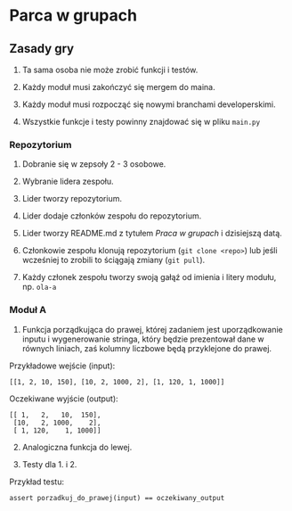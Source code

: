 # Parca w grupach

## Zasady gry

1. Ta sama osoba nie może zrobić funkcji i testów.

2. Każdy moduł musi zakończyć się mergem do maina.

3. Każdy moduł musi rozpocząć się nowymi branchami developerskimi.

4. Wszystkie funkcje i testy powinny znajdować się w pliku `main.py`

### Repozytorium 

1. Dobranie się w zepsoły 2 - 3 osobowe.

2. Wybranie lidera zespołu.

3. Lider tworzy repozytorium.

4. Lider dodaje członków zespołu do repozytorium. 

5. Lider tworzy README.md z tytułem *Praca w grupach* i dzisiejszą datą.

6. Członkowie zespołu klonują repozytorium (`git clone <repo>`) lub jeśli wcześniej to
zrobili to ściągają zmiany (`git pull`).

7. Każdy członek zespołu tworzy swoją gałąź od imienia i litery modułu, np. `ola-a`

### Moduł A

1. Funkcja porządkująca do prawej, której zadaniem jest uporządkowanie 
inputu i wygenerowanie stringa, który będzie prezentował dane w równych liniach, 
zaś kolumny liczbowe będą przyklejone do prawej.

Przykładowe wejście (input): 

```
[[1, 2, 10, 150], [10, 2, 1000, 2], [1, 120, 1, 1000]]
```

Oczekiwane wyjście (output): 

```
[[ 1,   2,   10,  150],
 [10,   2, 1000,    2],
 [ 1, 120,    1, 1000]]              
```

2. Analogiczna funkcja do lewej.

3. Testy dla 1. i 2. 

Przykład testu:

```
assert porzadkuj_do_prawej(input) == oczekiwany_output
```
